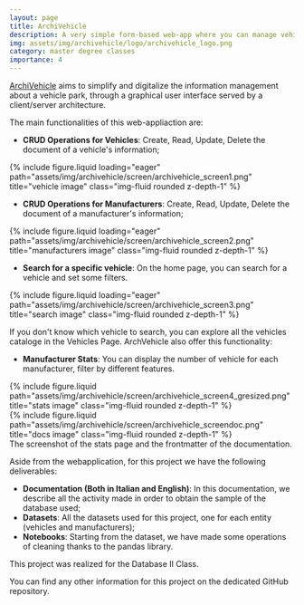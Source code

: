 ```yaml
---
layout: page
title: ArchiVehicle
description: A very simple form-based web-app where you can manage vehicles info.
img: assets/img/archivehicle/logo/archivehicle_logo.png
category: master degree classes
importance: 4
---
```


<a href="https://github.com/Tensa53/archivehicle">ArchiVehicle</a> aims to simplify and digitalize the information management about a vehicle park,
through a graphical user interface served by a client/server architecture.

The main functionalities of this web-appliaction are:

- **CRUD Operations for Vehicles**: Create, Read, Update, Delete the document of a vehicle's information;
<div class="row">
    <div class="col-sm mt-3 mt-md-0">
        {% include figure.liquid loading="eager" path="assets/img/archivehicle/screen/archivehicle_screen1.png" title="vehicle image" class="img-fluid rounded z-depth-1" %}
    </div>
</div>

- **CRUD Operations for Manufacturers**: Create, Read, Update, Delete the document of a manufacturer's information;
<div class="row">
    <div class="col-sm mt-3 mt-md-0">
        {% include figure.liquid loading="eager" path="assets/img/archivehicle/screen/archivehicle_screen2.png" title="manufacturers image" class="img-fluid rounded z-depth-1" %}
    </div>
</div>

- **Search for a specific vehicle**: On the home page, you can search for a vehicle and set some filters.
<div class="row">
    <div class="col-sm mt-3 mt-md-0">
        {% include figure.liquid loading="eager" path="assets/img/archivehicle/screen/archivehicle_screen3.png" title="search image" class="img-fluid rounded z-depth-1" %}
    </div>
</div>

If you don't know which vehicle to search, you can explore all the vehicles cataloge in the Vehicles Page. ArchVehicle also offer this functionality:
- **Manufacturer Stats**: You can display the number of vehicle for each manufacturer, filter by different features.

<div class="row justify-content-sm-center">
    <div class="col-sm-8 mt-3 mt-md-0">
        {% include figure.liquid path="assets/img/archivehicle/screen/archivehicle_screen4_gresized.png" title="stats image" class="img-fluid rounded z-depth-1" %}
    </div>
    <div class="col-sm-4 mt-3 mt-md-0">
        {% include figure.liquid path="assets/img/archivehicle/screen/archivehicle_screendoc.png" title="docs image" class="img-fluid rounded z-depth-1" %}
    </div>
</div>
<div class="caption">
    The screenshot of the stats page and the frontmatter of the documentation.
</div>

Aside from the webapplication, for this project we have the following deliverables:
- **Documentation (Both in Italian and English)**: In this documentation, we describe all the activity made in order to obtain the sample of the database used;
- **Datasets**: All the datasets used for this project, one for each entity (vehicles and manufacturers);
- **Notebooks**: Starting from the dataset, we have made some operations of cleaning thanks to the pandas library.

This project was realized for the Database II Class.

You can find any other information for this project on the dedicated GitHub repository.
